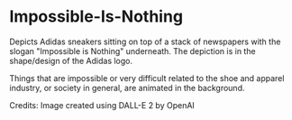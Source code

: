 # Impossible-Is-Nothing 

Depicts Adidas sneakers sitting on top of a stack of newspapers with the slogan "Impossible is Nothing" underneath. The depiction is in the shape/design of the Adidas logo. 

Things that are impossible or very difficult related to the shoe and apparel industry, or society in general, are animated in the background. 

Credits: 
Image created using DALL-E 2 by OpenAI 
